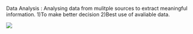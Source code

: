Data Analysis : Analysing data from mulitple sources to extract meaningful information.
1)To make better decision
2)Best use of avaliable data.

![](why_data_analysis)